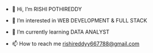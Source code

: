 - 👋 Hi, I’m  RISHI POTHIREDDY
- 👀 I’m interested in WEB DEVELOPMENT & FULL STACK 
- 🌱 I’m currently learning DATA ANALYST 

- 📫 How to reach me rishireddyy667788@gmail.com


<!---
rishi7788/rishi7788 is a ✨ special ✨ repository because its `README.md` (this file) appears on your GitHub profile.
You can click the Preview link to take a look at your changes.
--->
